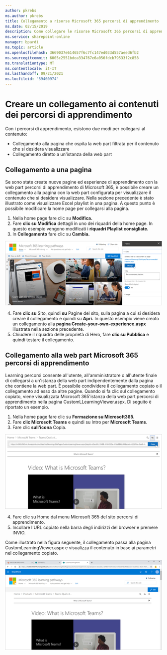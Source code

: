 ```yaml
---
author: pkrebs
ms.author: pkrebs
title: Collegamento a risorse Microsoft 365 percorsi di apprendimento
ms.date: 02/15/2019
description: Come collegare le risorse Microsoft 365 percorsi di apprendimento
ms.service: sharepoint-online
manager: bpardi
ms.topic: article
ms.openlocfilehash: 3669037e614657f6c7fc147ed033d557aeed6fb2
ms.sourcegitcommit: 6005c2551bdea334767e6a056fdcb79533f2c858
ms.translationtype: MT
ms.contentlocale: it-IT
ms.lasthandoff: 09/21/2021
ms.locfileid: "59460974"
---
```

# <a name="link-to-learning-pathways-content"></a>Creare un collegamento ai contenuti dei percorsi di apprendimento

Con i percorsi di apprendimento, esistono due modi per collegarsi al contenuto:

- Collegamento alla pagina che ospita la web part filtrata per il contenuto che si desidera visualizzare 
- Collegamento diretto a un'istanza della web part

## <a name="link-to-a-page"></a>Collegamento a una pagina

Se sono state create nuove pagine ed esperienze di apprendimento con la web part percorsi di apprendimento di Microsoft 365, è possibile creare un collegamento alla pagina con la web part configurata per visualizzare il contenuto che si desidera visualizzare. Nella sezione precedente è stato illustrato come visualizzare Excel playlist in una pagina. A questo punto è possibile modificare la home page per collegarsi alla pagina. 

1. Nella home page fare clic su **Modifica.**
2. Fare **clic su Modifica** dettagli in uno dei riquadri della home page. In questo esempio vengono modificati i **riquadri Playlist consigliate.**
3. In **Collegamento** fare clic su **Cambia.**

![Collegamento alla pagina](media/cg-linktopage.png)

4. Fare **clic su** Sito, quindi **su** Pagine del sito, sulla pagina a cui si desidera creare il collegamento e quindi su **Apri.** In questo esempio viene creato un collegamento alla **pagina Create-your-own-experience.aspx** illustrata nella sezione precedente.
5. Chiudere il riquadro delle proprietà di Hero, fare **clic su Pubblica** e quindi testare il collegamento. 

## <a name="link-to-the-microsoft-365-learning-pathways-web-part"></a>Collegamento alla web part Microsoft 365 percorsi di apprendimento
Learning percorsi consente all'utente, all'amministratore o all'utente finale di collegarsi a un'istanza della web part indipendentemente dalla pagina che contiene la web part. È possibile condividere il collegamento copiato o il collegamento ad esso da altre pagine. Quando si fa clic sul collegamento copiato, viene visualizzata Microsoft 365'istanza della web part percorsi di apprendimento nella pagina CustomLLearningViewer.aspx. Di seguito è riportato un esempio. 

1. Nella home page fare clic su **Formazione su Microsoft365.**
2. Fare **clic Microsoft Teams** e quindi su Intro per **Microsoft Teams**.
3. Fare clic **sull'icona** Copia.

![Collegamento a web part](media/cg-linktowebpart.png)

4. Fare clic su Home dal menu Microsoft 365 del sito percorsi di apprendimento.
5. Incollare l'URL copiato nella barra degli indirizzi del browser e premere INVIO. 

Come illustrato nella figura seguente, il collegamento passa alla pagina CustomLearningViewer.aspx e visualizza il contenuto in base ai parametri nel collegamento copiato. 

![Collegamento al visualizzatore web part](media/cg-linktowebpartviewer.png)

